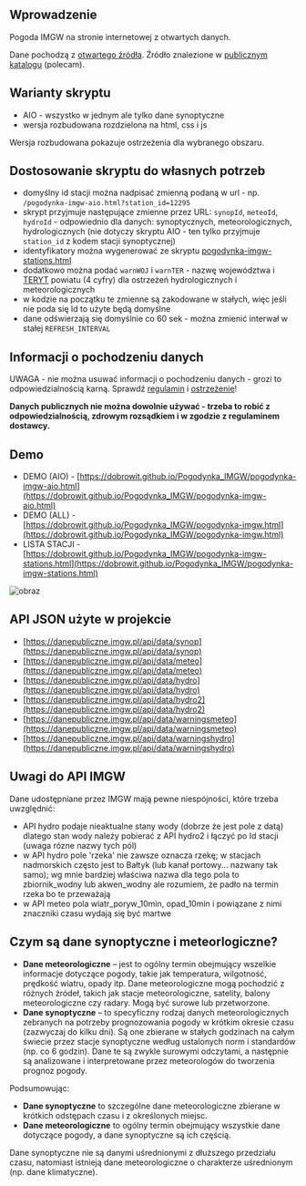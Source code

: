 ## Wprowadzenie
Pogoda IMGW na stronie internetowej z otwartych danych.

Dane pochodzą z [otwartego źródła](https://danepubliczne.imgw.pl). Źródło znalezione w [publicznym katalogu](https://dane.gov.pl) (polecam).

## Warianty skryptu
  - AIO - wszystko w jednym ale tylko dane synoptyczne
  - wersja rozbudowana rozdzielona na html, css i js

Wersja rozbudowana pokazuje ostrzeżenia dla wybranego obszaru.

## Dostosowanie skryptu do własnych potrzeb
  - domyślny id stacji można nadpisać zmienną podaną w url - np. ``/pogodynka-imgw-aio.html?station_id=12295``
  - skrypt przyjmuje następujące zmienne przez URL: ``synopId``, ``meteoId``, ``hydroId`` - odpowiednio dla danych: synoptycznych, meteorologicznych, hydrologicznych (nie dotyczy skryptu AIO - ten tylko przyjmuje ``station_id`` z kodem stacji synoptycznej)
  - identyfikatory można wygenerować ze skryptu [pogodynka-imgw-stations.html](https://dobrowit.github.io/Pogodynka_IMGW/pogodynka-imgw-stations.html)
  - dodatkowo można podać ``warnWOJ`` i ``warnTER`` - nazwę województwa i [TERYT](https://eteryt.stat.gov.pl/eTeryt/rejestr_teryt/udostepnianie_danych/baza_teryt/baza_teryt.aspx?contrast=default) powiatu (4 cyfry) dla ostrzeżeń hydrologicznych i meteorologicznych
  - w kodzie na początku te zmienne są zakodowane w stałych, więc jeśli nie poda się Id to użyte będą domyślne
  - dane odświerzają się domyślnie co 60 sek - można zmienić interwał w stałej ``REFRESH_INTERVAL``

## Informacji o pochodzeniu danych
UWAGA - nie można usuwać informacji o pochodzeniu danych - grozi to odpowiedzialnością karną. Sprawdź [regulamin](https://danepubliczne.imgw.pl/docs/regulamin_udostepniania_danych.pdf) i [ostrzeżenie](https://danepubliczne.imgw.pl/docs/ostrzezenie.docx)!

**Danych publicznych nie można dowolnie używać - trzeba to robić z odpowiedzialnością, zdrowym rozsądkiem i w zgodzie z regulaminem dostawcy.**

## Demo
  - DEMO (AIO) - [https://dobrowit.github.io/Pogodynka_IMGW/pogodynka-imgw-aio.html](https://dobrowit.github.io/Pogodynka_IMGW/pogodynka-imgw-aio.html)
  - DEMO (ALL) - [https://dobrowit.github.io/Pogodynka_IMGW/pogodynka-imgw.html](https://dobrowit.github.io/Pogodynka_IMGW/pogodynka-imgw.html)
  - LISTA STACJI - [https://dobrowit.github.io/Pogodynka_IMGW/pogodynka-imgw-stations.html](https://dobrowit.github.io/Pogodynka_IMGW/pogodynka-imgw-stations.html)

![obraz](https://github.com/user-attachments/assets/e984a3a2-8a33-4aee-b6da-afec2e78a3b9)

## API JSON użyte w projekcie
  - [https://danepubliczne.imgw.pl/api/data/synop](https://danepubliczne.imgw.pl/api/data/synop)
  - [https://danepubliczne.imgw.pl/api/data/meteo](https://danepubliczne.imgw.pl/api/data/meteo)
  - [https://danepubliczne.imgw.pl/api/data/hydro](https://danepubliczne.imgw.pl/api/data/hydro)
  - [https://danepubliczne.imgw.pl/api/data/hydro2](https://danepubliczne.imgw.pl/api/data/hydro2)
  - [https://danepubliczne.imgw.pl/api/data/warningsmeteo](https://danepubliczne.imgw.pl/api/data/warningsmeteo)
  - [https://danepubliczne.imgw.pl/api/data/warningshydro](https://danepubliczne.imgw.pl/api/data/warningshydro)

## Uwagi do API IMGW
Dane udostępniane przez IMGW mają pewne niespójności, które trzeba uwzględnić:
  - API hydro podaje nieaktualne stany wody (dobrze że jest pole z datą) dlatego stan wody należy pobierać z API hydro2 i łączyć po Id stacji (uwaga rózne nazwy tych pól)
  - w API hydro pole 'rzeka' nie zawsze oznacza rzekę; w stacjach nadmorskich często jest to Bałtyk (lub kanał portowy... nazwany tak samo); wg mnie bardziej właściwa nazwa dla tego pola to zbiornik_wodny lub akwen_wodny ale rozumiem, że padło na termin rzeka bo te przeważają
  - w API meteo pola wiatr_poryw_10min, opad_10min i powiązane z nimi znaczniki czasu wydają się być martwe

## Czym są dane synoptyczne i meteorlogiczne?

  - **Dane meteorologiczne** – jest to ogólny termin obejmujący wszelkie informacje dotyczące pogody, takie jak temperatura, wilgotność, prędkość wiatru, opady itp. Dane meteorologiczne mogą pochodzić z różnych źródeł, takich jak stacje meteorologiczne, satelity, balony meteorologiczne czy radary. Mogą być surowe lub przetworzone.
  - **Dane synoptyczne** – to specyficzny rodzaj danych meteorologicznych zebranych na potrzeby prognozowania pogody w krótkim okresie czasu (zazwyczaj do kilku dni). Są one zbierane w stałych godzinach na całym świecie przez stacje synoptyczne według ustalonych norm i standardów (np. co 6 godzin). Dane te są zwykle surowymi odczytami, a następnie są analizowane i interpretowane przez meteorologów do tworzenia prognoz pogody.

Podsumowując:
  - **Dane synoptyczne** to szczególne dane meteorologiczne zbierane w krótkich odstępach czasu i z określonych miejsc.
  - **Dane meteorologiczne** to ogólny termin obejmujący wszystkie dane dotyczące pogody, a dane synoptyczne są ich częścią.

Dane synoptyczne nie są danymi uśrednionymi z dłuższego przedziału czasu, natomiast istnieją dane meteorologiczne o charakterze uśrednionym (np. dane klimatyczne).
